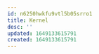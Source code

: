 ```yaml
---
id: n6250hwkfu9vtl5b05srro1
title: Kernel
desc: ''
updated: 1649133615791
created: 1649133615791
---
```


